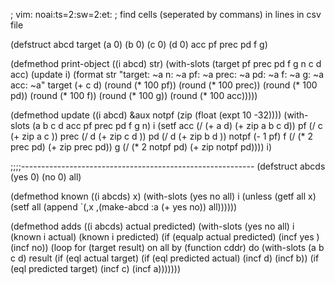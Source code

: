 ; vim: noai:ts=2:sw=2:et:
; find cells (seperated by commans)  in lines in csv file

(defstruct abcd  target (a 0) (b 0) (c 0) (d 0) acc pf prec pd f g)

(defmethod print-object ((i abcd) str)
  (with-slots (target pf prec pd f g n c d acc) (update i)
      (format str "target: ~a n: ~a pf: ~a prec: ~a pd: ~a f: ~a g: ~a acc: ~a"
	      target (+ c d) (round (* 100 pf)) (round (* 100 prec))
	      (round (* 100 pd)) (round (* 100 f))
	      (round (* 100 g))
	      (round (* 100 acc)))))


(defmethod update ((i abcd) &aux notpf (zip (float (expt 10 -32))))
  (with-slots (a b c d acc pf prec pd f g n) i
      (setf acc   (/ (+ a d)        (+ zip a b c d))
            pf    (/ c              (+ zip a c    ))
            prec  (/ d              (+ zip c d    ))
            pd    (/ d              (+ zip b d    ))
	          notpf (- 1 pf)
            f     (/ (* 2 prec pd)  (+ zip prec pd))
            g     (/ (* 2 notpf pd) (+ zip notpf pd))))
  i)

;;;;----------------------------------------------------------
(defstruct abcds (yes 0) (no 0) all)

(defmethod known ((i abcds) x)
  (with-slots (yes no all) i
    (unless (getf all x)
      (setf all (append `(,x ,(make-abcd :a (+ yes no)) all))))))

(defmethod adds ((i abcds) actual predicted)
  (with-slots (yes no all) i
    (known i actual)
    (known i predicted)
    (if (equalp actual predicted)
      (incf yes )
      (incf no))
    (loop for (target result) on all  by (function cddr) do
          (with-slots (a b c d) result
            (if (eql actual target)
              (if (eql predicted actual)
                (incf d)
                (incf b))
              (if (eql predicted target)
                (incf c)
                (incf a)))))))
